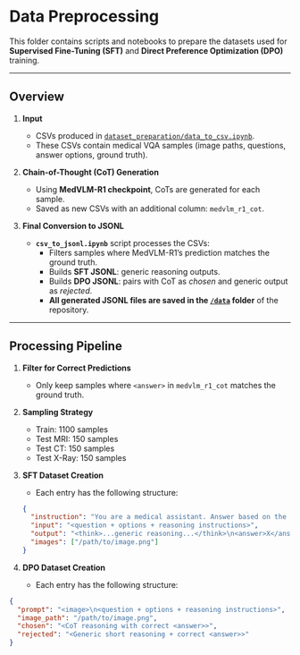 # Data Preprocessing

This folder contains scripts and notebooks to prepare the datasets used for **Supervised Fine-Tuning (SFT)** and **Direct Preference Optimization (DPO)** training.

---

##  Overview

1. **Input**  
   - CSVs produced in [`dataset_preparation/data_to_csv.ipynb`](../dataset_preparation/).  
   - These CSVs contain medical VQA samples (image paths, questions, answer options, ground truth).

2. **Chain-of-Thought (CoT) Generation**  
   - Using **MedVLM-R1 checkpoint**, CoTs are generated for each sample.  
   - Saved as new CSVs with an additional column: `medvlm_r1_cot`.

3. **Final Conversion to JSONL**  
   - **`csv_to_jsonl.ipynb`** script processes the CSVs:  
     - Filters samples where MedVLM-R1’s prediction matches the ground truth.  
     - Builds **SFT JSONL**: generic reasoning outputs.  
     - Builds **DPO JSONL**: pairs with CoT as *chosen* and generic output as *rejected*.
     - **All generated JSONL files are saved in the [`/data`](../data/) folder** of the repository.
       
---

##  Processing Pipeline

1. **Filter for Correct Predictions**  
   - Only keep samples where `<answer>` in `medvlm_r1_cot` matches the ground truth.

2. **Sampling Strategy**  
   - Train: 1100 samples  
   - Test MRI: 150 samples  
   - Test CT: 150 samples  
   - Test X-Ray: 150 samples  

3. **SFT Dataset Creation**
   - Each entry has the following structure:
   
   ```json
   {
     "instruction": "You are a medical assistant. Answer based on the image and question.",
     "input": "<question + options + reasoning instructions>",
     "output": "<think>...generic reasoning...</think>\n<answer>X</answer>",
     "images": ["/path/to/image.png"]
   }

 5. **DPO Dataset Creation**
    - Each entry has the following structure:

   ```json
   {
     "prompt": "<image>\n<question + options + reasoning instructions>",
     "image_path": "/path/to/image.png",
     "chosen": "<CoT reasoning with correct <answer>>",
     "rejected": "<Generic short reasoning + correct <answer>>"
   }
